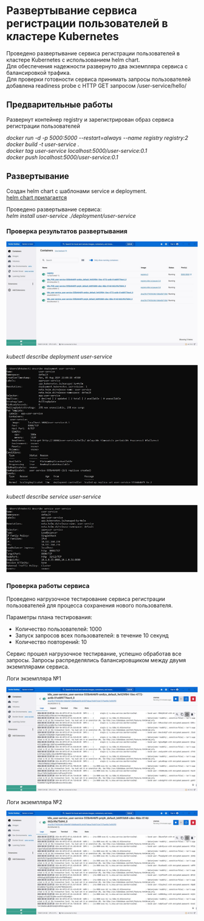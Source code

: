 # Развертывание сервиса регистрации пользователей в кластере Kubernetes

Проведено развертывание сервиса регистрации пользователей в кластере Kubernetes с использованием helm chart.
<br>
Для обеспечения надежности развернуто два экземпляра сервиса с балансировкой трафика.
<br>
Для проверки готовности сервиса принимать запросы пользователей добавлена readiness probe 
с HTTP GET запросом /user-service/hello/

## Предварительные работы

Развернут контейнер registry и зарегистрирован образ сервиса регистрации пользователей

*docker run -d -p 5000:5000 --restart=always --name registry registry:2*
<br>
*docker build -t user-service .*
<br>
*docker tag user-service localhost:5000/user-service:0.1*
<br>
*docker push localhost:5000/user-service:0.1*

## Развертывание

Создан helm chart с шаблонами service и deployment. 
<br>
[helm chart прилагается](./user-service)

Проведено развертывание сервиса:
<br>
*helm install user-service ./deployment/user-service*

### Проверка результатов развертывания

![screenshot](images/docker_desktop_containers.jpg)
<br><br>
*kubectl describe deployment user-service*

![screenshot](images/kubectl_describe_deployment.jpg)
<br><br>
*kubectl describe service user-service*

![screenshot](images/kubectl_describe_service.jpg)

### Проверка работы сервиса

Проведено нагрузочное тестирование сервиса регистрации пользователей для процесса сохранения нового пользователя.

Параметры плана тестирования:
* Количество пользователей: 1000
* Запуск запросов всех пользователей: в течение 10 секунд
* Количество повторений: 10

Сервис прошел нагрузочное тестирвание, успешно обработав все запросы.
Запросы распределялись балансировщиком между двумя экземплярами сервиса.

Логи экземпляра №1

![screenshot](images/docker_desktop_instance_1.jpg)
<br><br>
Логи экземпляра №2

![screenshot](images/docker_desktop_instance_2.jpg)
